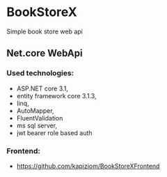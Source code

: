 # BookStoreX
Simple book store web api
## Net.core WebApi
### Used technologies: 
  * ASP.NET core 3.1,
  * entity framework core 3.1.3,
  * linq,
  * AutoMapper,
  * FluentValidation
  * ms sql server,
  * jwt bearer role based auth</br>
### Frontend:
* https://github.com/kapiziom/BookStoreXFrontend
